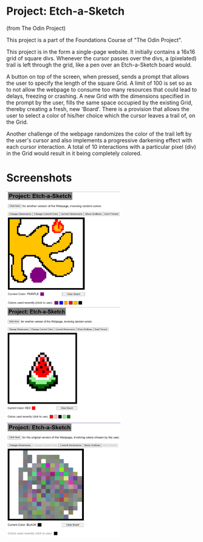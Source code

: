 # <a src="https://www.theodinproject.com/lessons/foundations-etch-a-sketch">Project: Etch-a-Sketch</a>
(from The Odin Project)

This project is a part of the Foundations Course of "The Odin Project".

This project is in the form a single-page website. It initially contains a 16x16 grid of square divs. Whenever the cursor passes over the divs, a (pixelated) trail is left through the grid, like a pen over an Etch-a-Sketch board would.

A button on top of the screen, when pressed, sends a prompt that allows the user to specify the length of the square Grid. A limit of 100 is set so as to not allow the webpage to consume too many resources that could lead to delays, freezing or crashing. A new Grid with the dimensions specified in the prompt by the user, fills the same space occupied by the existing Grid, thereby creating a fresh, new 'Board'. There is a provision that allows the user to select a color of his/her choice which the cursor leaves a trail of, on the Grid.

Another challenge of the webpage randomizes the color of the trail left by the user's cursor and also implements a progressive darkening effect with each cursor interaction. A total of 10 interactions with a particular pixel (div) in the Grid would result in it being completely colored.

# Screenshots
<img src="screenshots/image.png" alt="Arbitrary Sketch drawn using this Project." height=300px width=300px>

<img src="screenshots/image-1.png" alt="A Sketch of a Watermelon slice." height=300px width=300px>

<img src="screenshots/image-2.png" alt="Arbitrary Sketch drawn using the random colors challenge of the Project." height=300px width=300px>